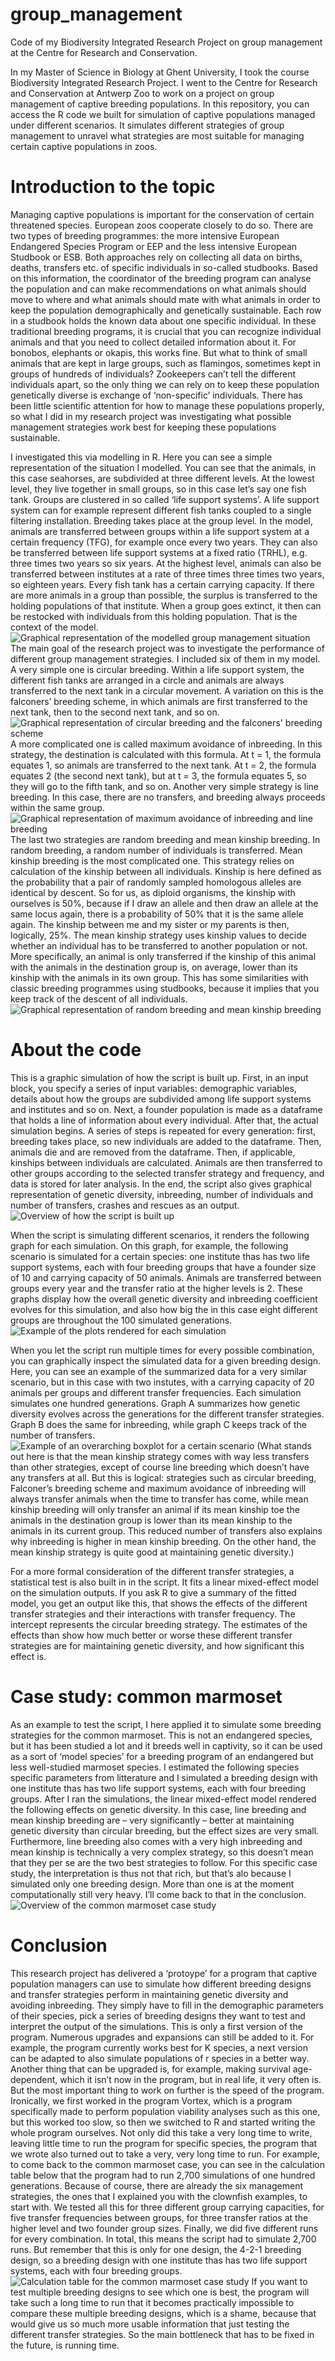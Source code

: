 # group_management
Code of my Biodiversity Integrated Research Project on group management at the Centre for Research and Conservation.

In my Master of Science in Biology at Ghent University, I took the course Biodiversity Integrated Research Project. I went to the Centre for Research and Conservation at Antwerp Zoo to work on a project on group management of captive breeding populations. In this repository, you can access the R code we built for simulation of captive populations managed under different scenarios. It simulates different strategies of group management to unravel what strategies are most suitable for managing certain captive populations in zoos.

# Introduction to the topic
Managing captive populations is important for the conservation of certain threatened species. European zoos cooperate closely to do so. There are two types of breeding programmes: the more intensive European Endangered Species Program or EEP and the less intensive European Studbook or ESB. Both approaches rely on collecting all data on births, deaths, transfers etc. of specific individuals in so-called studbooks. Based on this information, the coordinator of the breeding program can analyse the population and can make recommendations on what animals should move to where and what animals should mate with what animals in order to keep the population demographically and genetically sustainable. Each row in a studbook holds the known data about one specific individual. In these traditional breeding programs, it is crucial that you can recognize individual animals and that you need to collect detailed information about it. For bonobos, elephants or okapis, this works fine. But what to think of small animals that are kept in large groups, such as flamingos, sometimes kept in groups of hundreds of individuals? Zookeepers can’t tell the different individuals apart, so the only thing we can rely on to keep these population genetically diverse is exchange of ‘non-specific’ individuals. There has been little scientific attention for how to manage these populations properly, so what I did in my research project was investigating what possible management strategies work best for keeping these populations sustainable.

I investigated this via modelling in R. Here you can see a simple representation of the situation I modelled. You can see that the animals, in this case seahorses, are subdivided at three different levels. At the lowest level, they live together in small groups, so in this case let’s say one fish tank. Groups are clustered in so called ‘life support systems’. A life support system can for example represent different fish tanks coupled to a single filtering installation. Breeding takes place at the group level. In the model, animals are transferred between groups within a life support system at a certain frequency (TFG), for example once every two years. They can also be transferred between life support systems at a fixed ratio (TRHL), e.g. three times two years so six years. At the highest level, animals can also be transferred between institutes at a rate of three times three times two years, so eighteen years.
Every fish tank has a certain carrying capacity. If there are more animals in a group than possible, the surplus is transferred to the holding populations of that institute. When a group goes extinct, it then can be restocked with individuals from this holding population. That is the context of the model.
![Graphical representation of the modelled group management situation](https://github.com/RafVIB/group_management/blob/main/overview%20group%20management.png)
The main goal of the research project was to investigate the performance of different group management strategies. I included six of them in my model.
A very simple one is circular breeding. Within a life support system, the different fish tanks are arranged in a circle and animals are always transferred to the next tank in a circular movement.
A variation on this is the falconers’ breeding scheme, in which animals are first transferred to the next tank, then to the second next tank, and so on.
![Graphical representation of circular breeding and the falconers' breeding scheme](https://github.com/RafVIB/group_management/blob/main/CB%20%26%20FBS.png)
A more complicated one is called maximum avoidance of inbreeding. In this strategy, the destination is calculated with this formula. At t = 1, the formula equates 1, so animals are transferred to the next tank. At t = 2, the formula equates 2 (the second next tank), but at t = 3, the formula equates 5, so they will go to the fifth tank, and so on.
Another very simple strategy is line breeding. In this case, there are no transfers, and breeding always proceeds within the same group.
![Graphical representation of maximum avoidance of inbreeding and line breeding](https://github.com/RafVIB/group_management/blob/main/MAI%20%26%20LB.png)
The last two strategies are random breeding and mean kinship breeding. In random breeding, a random number of individuals is transferred.
Mean kinship breeding is the most complicated one. This strategy relies on calculation of the kinship between all individuals. Kinship is here defined as the probability that a pair of randomly sampled homologous alleles are identical by descent. So for us, as diploid organisms, the kinship with ourselves is 50%, because if I draw an allele and then draw an allele at the same locus again, there is a probability of 50% that it is the same allele again. The kinship between me and my sister or my parents is then, logically, 25%.
The mean kinship strategy uses kinship values to decide whether an individual has to be transferred to another population or not. More specifically, an animal is only transferred if the kinship of this animal with the animals in the destination group is, on average, lower than its kinship with the animals in its own group. This has some similarities with classic breeding programmes using studbooks, because it implies that you keep track of the descent of all individuals.
![Graphical representation of random breeding and mean kinship breeding](https://github.com/RafVIB/group_management/blob/main/RB%20%26%20MK.png)

# About the code
This is a graphic simulation of how the script is built up. First, in an input block, you specify a series of input variables: demographic variables, details about how the groups are subdivided among life support systems and institutes and so on. Next, a founder population is made as a dataframe that holds a line of information about every individual.
After that, the actual simulation begins. A series of steps is repeated for every generation: first, breeding takes place, so new individuals are added to the dataframe. Then, animals die and are removed from the dataframe. Then, if applicable, kinships between individuals are calculated. Animals are then transferred to other groups according to the selected transfer strategy and frequency, and data is stored for later analysis. In the end, the script also gives graphical representation of genetic diversity, inbreeding, number of individuals and number of transfers, crashes and rescues as an output.
![Overview of how the script is built up](https://github.com/RafVIB/group_management/blob/main/script%20overview.png)

When the script is simulating different scenarios, it renders the following graph for each simulation. On this graph, for example, the following scenario is simulated for a certain species: one institute thas has two life support systems, each with four breeding groups that have a founder size of 10 and carrying capacity of 50 animals. Animals are transferred between groups every year and the transfer ratio at the higher levels is 2.
These graphs display how the overall genetic diversity and inbreeding coefficient evolves for this simulation, and also how big the in this case eight different groups are throughout the 100 simulated generations.
![Example of the plots rendered for each simulation](https://github.com/RafVIB/group_management/blob/main/example%20graph.png)

When you let the script run multiple times for every possible combination, you can graphically inspect the simulated data for a given breeding design. Here, you can see an example of the summarized data for a very similar scenario, but in this case with two instutes, with a carrying capacity of 20 animals per groups and different transfer frequencies.
Each simulation simulates one hundred generations. Graph A summarizes how genetic diversity evolves across the generations for the different transfer strategies. Graph B does the same for inbreeding, while graph C keeps track of the number of transfers.
![Example of an overarching boxplot for a certain scenario]([https://github.com/RafVIB/group_management/assets/169991371/ee8fb61c-f61d-439e-b28e-f2c0ce0b7b19](https://github.com/RafVIB/group_management/blob/main/example%20overarching%20boxplot.png))
(What stands out here is that the mean kinship strategy comes with way less transfers than other strategies, except of course line breeding which doesn’t have any transfers at all. But this is logical: strategies such as circular breeding, Falconer’s breeding scheme and maximum avoidance of inbreeding will always transfer animals when the time to transfer has come, while mean kinship breeding will only transfer an animal if its mean kinship toe the animals in the destination group is lower than its mean kinship to the animals in its current group. This reduced number of transfers also explains why inbreeding is higher in mean kinship breeding. On the other hand, the mean kinship strategy is quite good at maintaining genetic diversity.)

For a more formal consideration of the different transfer strategies, a statistical test is also built in in the script. It fits a linear mixed-effect model on the simulation outputs. If you ask R to give a summary of the fitted model, you get an output like this, that shows the effects of the different transfer strategies and their interactions with transfer frequency. The intercept represents the circular breeding strategy. The estimates of the effects than show how much better or worse these different transfer strategies are for maintaining genetic diversity, and how significant this effect is.

# Case study: common marmoset
As an example to test the script, I here applied it to simulate some breeding strategies for the common marmoset. This is not an endangered species, but it has been studied a lot and it breeds well in captivity, so it can be used as a sort of ‘model species’ for a breeding program of an endangered but less well-studied marmoset species. I estimated the following species specific parameters from litterature and I simulated a breeding design with one institute thas has two life support systems, each with four breeding groups.
After I ran the simulations, the linear mixed-effect model rendered the following effects on genetic diversity. In this case, line breeding and mean kinship breeding are – very significantly – better at maintaining genetic diversity than circular breeding, but the effect sizes are very small. Furthermore, line breeding also comes with a very high inbreeding and mean kinship is technically a very complex strategy, so this doesn’t mean that they per se are the two best strategies to follow. For this specific case study, the interpretation is thus not that rich, but that’s alo because I simulated only one breeding design. More than one is at the moment computationally still very heavy. I’ll come back to that in the conclusion.
![Overview of the common marmoset case study](https://github.com/RafVIB/group_management/blob/main/overview%20case%20study.png)

# Conclusion
This research project has delivered a ‘protoype’ for a program that captive population managers can use to simulate how different breeding designs and transfer strategies perform in maintaining genetic diversity and avoiding inbreeding. They simply have to fill in the demographic parameters of their species, pick a series of breeding designs they want to test and interpret the output of the simulations.
This is only a first version of the program. Numerous upgrades and expansions can still be added to it. For example, the program currently works best for K species, a next version can be adapted to also simulate populations of r species in a better way. Another thing that can be upgraded is, for example, making survival age-dependent, which it isn’t now in the program, but in real life, it very often is. But the most important thing to work on further is the speed of the program. Ironically, we first worked in the program Vortex, which is a program specifically made to perform population viability analyses such as this one, but this worked too slow, so then we switched to R and started writing the whole program ourselves. Not only did this take a very long time to write, leaving little time to run the program for specific species, the program that we wrote also turned out to take a very, very long time to run.
For example, to come back to the common marmoset case, you can see in the calculation table below that the program had to run 2,700 simulations of one hundred generations. Because of course, there are already the six management strategies, the ones that I explained you with the clownfish examples, to start with.
We tested all this for three different group carrying capacities, for five transfer frequencies between groups, for three transfer ratios at the higher level and two founder group sizes. Finally, we did five different runs for every combination. In total, this means the script had to simulate 2,700 runs.
But remember that this is only for one design, the 4-2-1 breeding design, so a breeding design with one institute thas has two life support systems, each with four breeding groups.
![Calculation table for the common marmoset case study](https://github.com/RafVIB/group_management/assets/169991371/334d1df7-a43a-4bdf-9cee-e41b58168335)
If you want to test multiple breeding designs to see which one is best, the program will take such a long time to run that it becomes practically impossible to compare these multiple breeding designs, which is a shame, because that would give us so much more usable information that just testing the different transfer strategies. So the main bottleneck that has to be fixed in the future, is running time.
